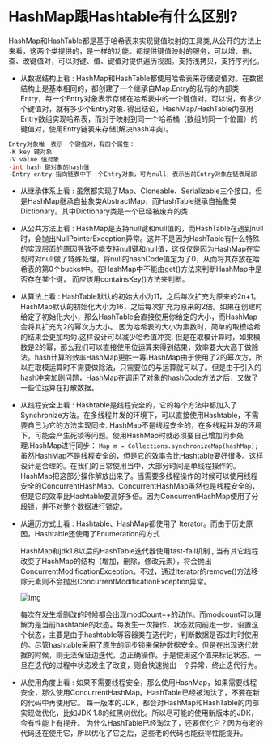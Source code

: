 #  HashMap跟Hashtable有什么区别?

HashMap和HashTable都是基于哈希表来实现键值映射的工具类,从公开的方法上来看，这两个类提供的，是一样的功能。都提供键值映射的服务，可以增、删、查、改键值对，可以对键、值、键值对提供遍历视图。支持浅拷贝，支持序列化。

- 从数据结构上看 :
   HashMap和HashTable都使用哈希表来存储键值对。在数据结构上是基本相同的，都创建了一个继承自Map.Entry的私有的内部类Entry，每一个Entry对象表示存储在哈希表中的一个键值对。可以说，有多少个键值对，就有多少个Entry对象.
   得出结论，HashMap/HashTable内部用Entry数组实现哈希表，而对于映射到同一个哈希桶（数组的同一个位置）的键值对，使用Entry链表来存储(解决hash冲突)。



```csharp
Entry对象唯一表示一个键值对，有四个属性：
-K key 键对象
-V value 值对象
-int hash 键对象的hash值
-Entry entry 指向链表中下一个Entry对象，可为null，表示当前Entry对象在链表尾部
```

- 从继承体系上看 :
   虽然都实现了Map、Cloneable、Serializable三个接口。但是HashMap继承自抽象类AbstractMap，而HashTable继承自抽象类Dictionary。其中Dictionary类是一个已经被废弃的类.

- 从公共方法上看 :
   HashMap是支持null键和null值的，而HashTable在遇到null时，会抛出NullPointerException异常。这并不是因为HashTable有什么特殊的实现层面的原因导致不能支持null键和null值，这仅仅是因为HashMap在实现时对null做了特殊处理，将null的hashCode值定为了0，从而将其存放在哈希表的第0个bucket中。在HashMap中不能由get()方法来判断HashMap中是否存在某个键， 而应该用containsKey()方法来判断。

- 从算法上看 :
   HashTable默认的初始大小为11，之后每次扩充为原来的2n+1。HashMap默认的初始化大小为16，之后每次扩充为原来的2倍。如果在创建时给定了初始化大小，那么HashTable会直接使用你给定的大小，而HashMap会将其扩充为2的幂次方大小。
   因为哈希表的大小为素数时，简单的取模哈希的结果会更加均匀.这样设计可以减少哈希值冲突.
   但是在取模计算时，如果模数是2的幂，那么我们可以直接使用位运算来得到结果，效率要大大高于做除法。hash计算的效率HashMap更胜一筹.HashMap由于使用了2的幂次方，所以在取模运算时不需要做除法，只需要位的与运算就可以了。但是由于引入的hash冲突加剧问题，HashMap在调用了对象的hashCode方法之后，又做了一些位运算在打散数据。

- 从线程安全上看 :
   Hashtable是线程安全的，它的每个方法中都加入了Synchronize方法。在多线程并发的环境下，可以直接使用Hashtable，不需要自己为它的方法实现同步.
   HashMap不是线程安全的，在多线程并发的环境下，可能会产生死锁等问题。使用HashMap时就必须要自己增加同步处理.HashMap进行同步： `Map m = Collections.synchronizeMap(hashMap);`
   虽然HashMap不是线程安全的，但是它的效率会比Hashtable要好很多。这样设计是合理的。在我们的日常使用当中，大部分时间是单线程操作的。HashMap把这部分操作解放出来了。当需要多线程操作的时候可以使用线程安全的ConcurrentHashMap。ConcurrentHashMap虽然也是线程安全的，但是它的效率比Hashtable要高好多倍。因为ConcurrentHashMap使用了分段锁，并不对整个数据进行锁定。

- 从遍历方式上看 :
   Hashtable、HashMap都使用了 Iterator。而由于历史原因，Hashtable还使用了Enumeration的方式 .

  

  HashMap和jdk1.8以后的HashTable迭代器使用fast-fail机制 , 当有其它线程改变了HashMap的结构（增加，删除，修改元素），将会抛出ConcurrentModificationException。不过，通过Iterator的remove()方法移除元素则不会抛出ConcurrentModificationException异常。

  ![img](https:////upload-images.jianshu.io/upload_images/8884551-9c116a6102a410b4.png?imageMogr2/auto-orient/strip|imageView2/2/w/688/format/webp)

  每次在发生增删改的时候都会出现modCount++的动作。而modcount可以理解为是当前hashtable的状态。每发生一次操作，状态就向前走一步。设置这个状态，主要是由于hashtable等容器类在迭代时，判断数据是否过时时使用的。尽管hashtable采用了原生的同步锁来保护数据安全。但是在出现迭代数据的时候，则无法保证边迭代，边正确操作。于是使用这个值来标记状态。一旦在迭代的过程中状态发生了改变，则会快速抛出一个异常，终止迭代行为。

- 从使用角度上看 :
   如果不需要线程安全，那么使用HashMap，如果需要线程安全，那么使用ConcurrentHashMap。HashTable已经被淘汰了，不要在新的代码中再使用它。
   每一版本的JDK，都会对HashMap和HashTable的内部实现做优化，比如JDK 1.8的红黑树优化。所以尽可能的使用新版本的JDK，会有性能上有提升。
   为什么HashTable已经淘汰了，还要优化它？因为有老的代码还在使用它，所以优化了它之后，这些老的代码也能获得性能提升。


